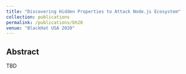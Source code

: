 ```yaml
---
title: "Discovering Hidden Properties to Attack Node.js Ecosystem"
collection: publications
permalink: /publications/bh20
venue: "BlackHat USA 2020"
---
```


## Abstract
TBD

